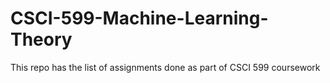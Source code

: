 # CSCI-599-Machine-Learning-Theory
This repo has the list of assignments done as part of CSCI 599 coursework
